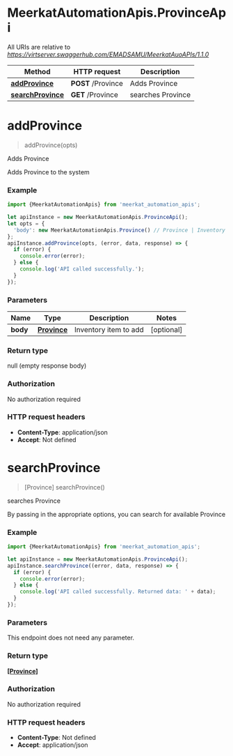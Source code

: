 # MeerkatAutomationApis.ProvinceApi

All URIs are relative to *https://virtserver.swaggerhub.com/EMADSAMU/MeerkatAuoAPIs/1.1.0*

Method | HTTP request | Description
------------- | ------------- | -------------
[**addProvince**](ProvinceApi.md#addProvince) | **POST** /Province | Adds Province
[**searchProvince**](ProvinceApi.md#searchProvince) | **GET** /Province | searches Province

<a name="addProvince"></a>
# **addProvince**
> addProvince(opts)

Adds Province

Adds Province to the system

### Example
```javascript
import {MeerkatAutomationApis} from 'meerkat_automation_apis';

let apiInstance = new MeerkatAutomationApis.ProvinceApi();
let opts = { 
  'body': new MeerkatAutomationApis.Province() // Province | Inventory item to add
};
apiInstance.addProvince(opts, (error, data, response) => {
  if (error) {
    console.error(error);
  } else {
    console.log('API called successfully.');
  }
});
```

### Parameters

Name | Type | Description  | Notes
------------- | ------------- | ------------- | -------------
 **body** | [**Province**](Province.md)| Inventory item to add | [optional] 

### Return type

null (empty response body)

### Authorization

No authorization required

### HTTP request headers

 - **Content-Type**: application/json
 - **Accept**: Not defined

<a name="searchProvince"></a>
# **searchProvince**
> [Province] searchProvince()

searches Province

By passing in the appropriate options, you can search for available Province 

### Example
```javascript
import {MeerkatAutomationApis} from 'meerkat_automation_apis';

let apiInstance = new MeerkatAutomationApis.ProvinceApi();
apiInstance.searchProvince((error, data, response) => {
  if (error) {
    console.error(error);
  } else {
    console.log('API called successfully. Returned data: ' + data);
  }
});
```

### Parameters
This endpoint does not need any parameter.

### Return type

[**[Province]**](Province.md)

### Authorization

No authorization required

### HTTP request headers

 - **Content-Type**: Not defined
 - **Accept**: application/json

